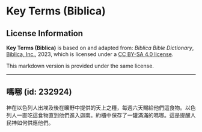 # Key Terms (Biblica)

## License Information

**Key Terms (Biblica)** is based on and adapted from: _Biblica Bible Dictionary_, [Biblica, Inc.](https://www.biblica.com/), 2023, which is licensed under a [CC BY-SA 4.0 license](https://creativecommons.org/licenses/by-sa/4.0/legalcode.en).

This markdown version is provided under the same license.



--------------------------------

## 嗎哪 (id: 232924)

神在以色列人出埃及後在曠野中提供的天上之糧，每週六天賜給他們這食物。以色列人一直吃這食物直到他們進入迦南。約櫃中保存了一罐滿滿的嗎哪。這是提醒人民神如何供應他們。


